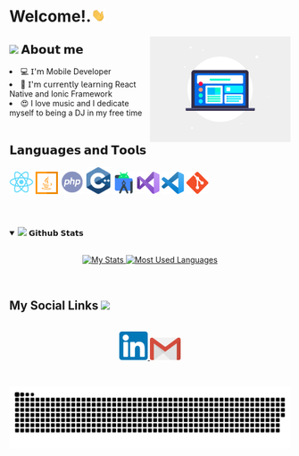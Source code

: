 <h1> Welcome!.<img src="https://github.com/NZNBS/NZNBS/blob/main/assets/Hi.gif" width="25"></h1>
<img align="right" width="50%" src="https://github.com/NZNBS/NZNBS/blob/main/assets/responsive-design-image.gif">

<h2> <img src="https://emoji.gg/assets/emoji/7279-vibecat.gif" width="24"/> 𝗔𝗯𝗼𝘂𝘁 𝗺𝗲 </h2>

<li> 💻 𝖨'𝗆 Mobile Developer </li>
<li> 🧠 𝖨'𝗆 𝖼𝗎𝗋𝗋𝖾𝗇𝗍𝗅𝗒 𝗅𝖾𝖺𝗋𝗇𝗂𝗇𝗀 React Native and Ionic Framework </li>
<li> 😍 I love music and I dedicate myself to being a DJ in my free time </li>

<br/>
<h2>𝗟𝗮𝗻𝗴𝘂𝗮𝗴𝗲𝘀 𝗮𝗻𝗱 𝗧𝗼𝗼𝗹𝘀</h2>
<code><img width="43" src="https://github.com/NZNBS/NZNBS/blob/main/assets/React.svg"></code>
<code><img width="40" src="https://github.com/NZNBS/NZNBS/blob/main/assets/java-svgrepo-com.svg"></code>
<code><img width="43" src="https://github.com/NZNBS/NZNBS/blob/main/assets/php-svgrepo-com.svg"></code>
<code><img width="43" src="https://github.com/NZNBS/NZNBS/blob/main/assets/c.svg"></code>
<code><img width="40" src="https://github.com/NZNBS/NZNBS/blob/main/assets/android-studio.svg"></code>
<code><img width="40" src="https://github.com/NZNBS/NZNBS/blob/main/assets/visual-studio-svgrepo-com.svg"></code>
<code><img width="40" src="https://github.com/NZNBS/NZNBS/blob/main/assets/visual-studio-code-svgrepo-com.svg"></code>
<code><img width="40" src="https://github.com/NZNBS/NZNBS/blob/main/assets/git.svg"></code>

<br/>
<br/>

#

<details open="">
<summary>
  <img src="https://media.giphy.com/media/cj87CxfRtrUifF3Ryk/giphy.gif" height="25">
  <span>𝗚𝗶𝘁𝗵𝘂𝗯 𝗦𝘁𝗮𝘁𝘀</span>
</summary>
<br>

<p align="center">
  <a href="https://github.com/NZNBS" target="_blank">
    <img width="400em" src="https://github-readme-stats.vercel.app/api?username=NZNBS&show_icons=true&theme=react" alt="My Stats" />
    <img width="335em" src="https://github-readme-stats.vercel.app/api/top-langs/?username=NZNBS&layout=compact&theme=react" alt="Most Used Languages" />
  </a>
</p>
</details>
<br>

<h2>
  My Social Links
  <a target="_blank">
    <img src="https://media.tenor.com/images/22f42c11b612b041b4038573dca18a2d/tenor.gif" height="25px" style="max-width:100%;">
  </a>
</h2>

<p align="center">
  <br>
  <a href="https://www.linkedin.com/in/nazabusii/" target="_blank">
    <code><img width="51" src="https://github.com/NZNBS/NZNBS/blob/main/assets/linkedIn.png"/></code>
  </a>
  <a href="mailto: nazaabusi@gmail.com" target="_blank">
    <code><img width="55" src="https://github.com/NZNBS/NZNBS/blob/main/assets/gmail.png"/></code>
  </a>
</p>
<br/>

![Snake animation](https://github.com/NZNBS/NZNBS/blob/output/github-contribution-grid-snake-dark.svg)

